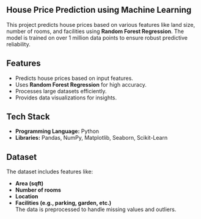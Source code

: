 ## House Price Prediction using Machine Learning

This project predicts house prices based on various features like land size, number of rooms, and facilities using **Random Forest Regression**. The model is trained on over 1 million data points to ensure robust predictive reliability.

## Features
- Predicts house prices based on input features.
- Uses **Random Forest Regression** for high accuracy.
- Processes large datasets efficiently.
- Provides data visualizations for insights.

## Tech Stack
- **Programming Language:** Python  
- **Libraries:** Pandas, NumPy, Matplotlib, Seaborn, Scikit-Learn  

## Dataset
The dataset includes features like:  
- **Area (sqft)**
- **Number of rooms**
- **Location**
- **Facilities (e.g., parking, garden, etc.)**  
The data is preprocessed to handle missing values and outliers.
